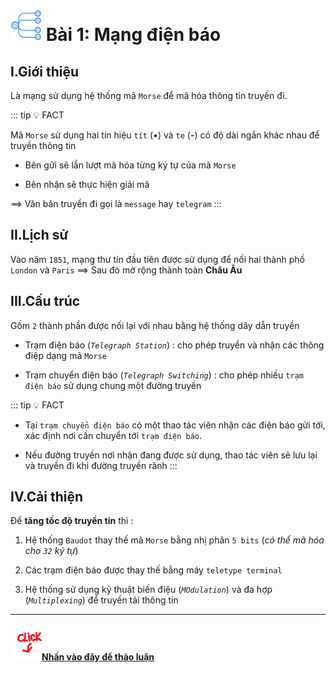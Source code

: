 # <img src="https://raw.githubusercontent.com/Zenfection/Image/master/2021/07/26-18-26-40-icons8-broadcasting.png" width="50"> Bài 1: Mạng điện báo

## I.Giới thiệu

Là mạng sử dụng hệ thống mã `Morse` để mã hóa thông tin truyền đi.

::: tip 💡 FACT 

Mã `Morse` sử dụng hai tín hiệu `tít` (•) và `te` (**-**) có độ dài ngắn khác nhau để truyền thông tin 

- Bên gửi sẽ lần lượt mã hóa từng ký tự của mã `Morse`

- Bên nhận sẽ thực hiện giải mã

==> Văn bản truyền đi gọi là `message` hay `telegram`
:::

## II.Lịch sử

Vào năm `1851`, mạng thư tín đầu tiên được sử dụng để nối hai thành phố `London` và `Paris` ==> Sau đó mở rộng thành toàn **Châu Âu**

## III.Cấu trúc

Gồm `2` thành phần được nối lại với nhau bằng hệ thống dây dẫn truyền

- Trạm điện báo (*`Telegraph Station`*) : cho phép truyền và nhận các thông điệp dạng mã `Morse`

- Trạm chuyển điện báo (*`Telegraph Switching`*) : cho phép nhiều `trạm điện báo` sử dụng chung một đường truyền
  
::: tip 💡 FACT 

- Tại `trạm chuyển điện báo` có một thao tác viên  nhận các điện báo gửi tới, xác định nơi cần chuyển tới `trạm điện báo`.

- Nếu đường truyền nơi nhận đang được sử dụng, thao tác viên sẽ lưu lại và truyền đi khi đường truyền rãnh
:::

## IV.Cải thiện

Để **tăng tốc độ truyền tin** thì : 

1. Hệ thống `Baudot` thay thế mã `Morse` bằng nhị phân `5 bits` (*có thể mã hóa cho `32` ký tự*)

2. Các trạm điện báo được thay thế bằng máy `teletype terminal` 

3. Hệ thống sử dụng kỹ thuật biến điệu (*`MOdulation`*) và đa hợp (*`Multiplexing`*) để truyền tải thông tin

---

#### <img src="https://raw.githubusercontent.com/Zenfection/Image/master/2021/08/02-22-18-48-tenor.gif" width="50">[Nhấn vào đây để thảo luận](/cosonganh/CT112-Mang_may_tinh/Tailieu/Chapter1/)